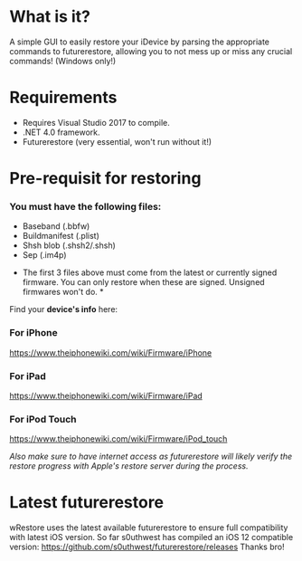 # What is it?
A simple GUI to easily restore your iDevice by parsing the appropriate commands to futurerestore, allowing you to not mess up or miss any crucial commands! (Windows only!)

# Requirements
* Requires Visual Studio 2017 to compile.
* .NET 4.0 framework.
* Futurerestore (very essential, won't run without it!)

# Pre-requisit for restoring
### You must have the following files:
- Baseband (.bbfw)
- Buildmanifest (.plist)
- Shsh blob (.shsh2/.shsh)
- Sep (.im4p)

* The first 3 files above must come from the latest or currently signed firmware. You can only restore when these are signed. Unsigned firmwares won't do. *

Find your **device's info** here:
### For iPhone
https://www.theiphonewiki.com/wiki/Firmware/iPhone
### For iPad
https://www.theiphonewiki.com/wiki/Firmware/iPad
### For iPod Touch
https://www.theiphonewiki.com/wiki/Firmware/iPod_touch

*Also make sure to have internet access as futurerestore will likely verify the restore progress with Apple's restore server during the process.*

# Latest futurerestore
wRestore uses the latest available futurerestore to ensure full compatibility with latest iOS version.
So far s0uthwest has compiled an iOS 12 compatible version:
https://github.com/s0uthwest/futurerestore/releases
Thanks bro!
